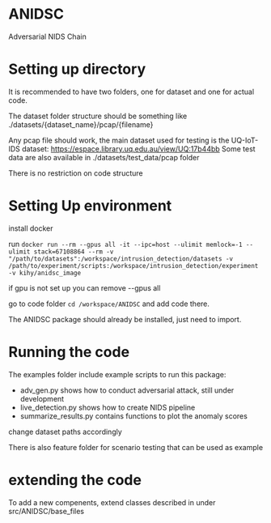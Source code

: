 # ANIDSC
 Adversarial NIDS Chain

# Setting up directory
It is recommended to have two folders, one for dataset and one for actual code.

The dataset folder structure should be something like ./datasets/{dataset_name}/pcap/{filename}

Any pcap file should work, the main dataset used for testing is the UQ-IoT-IDS dataset: https://espace.library.uq.edu.au/view/UQ:17b44bb
Some test data are also available in ./datasets/test_data/pcap folder



There is no restriction on code structure 

# Setting Up environment
install docker

run
`docker run --rm --gpus all -it --ipc=host --ulimit memlock=-1 --ulimit stack=67108864 --rm -v "/path/to/datasets":/workspace/intrusion_detection/datasets -v /path/to/experiment/scripts:/workspace/intrusion_detection/experiment -v kihy/anidsc_image`

if gpu is not set up you can remove --gpus all 


go to code folder 
`cd /workspace/ANIDSC`
and add code there.

The ANIDSC package should already be installed, just need to import.

# Running the code
The examples folder include example scripts to run this package:
* adv_gen.py shows how to conduct adversarial attack, still under development
* live_detection.py shows how to create NIDS pipeline 
* summarize_results.py contains functions to plot the anomaly scores

change dataset paths accordingly

There is also feature folder for scenario testing that can be used as example

# extending the code
To add a new compenents, extend classes described in under src/ANIDSC/base_files 
